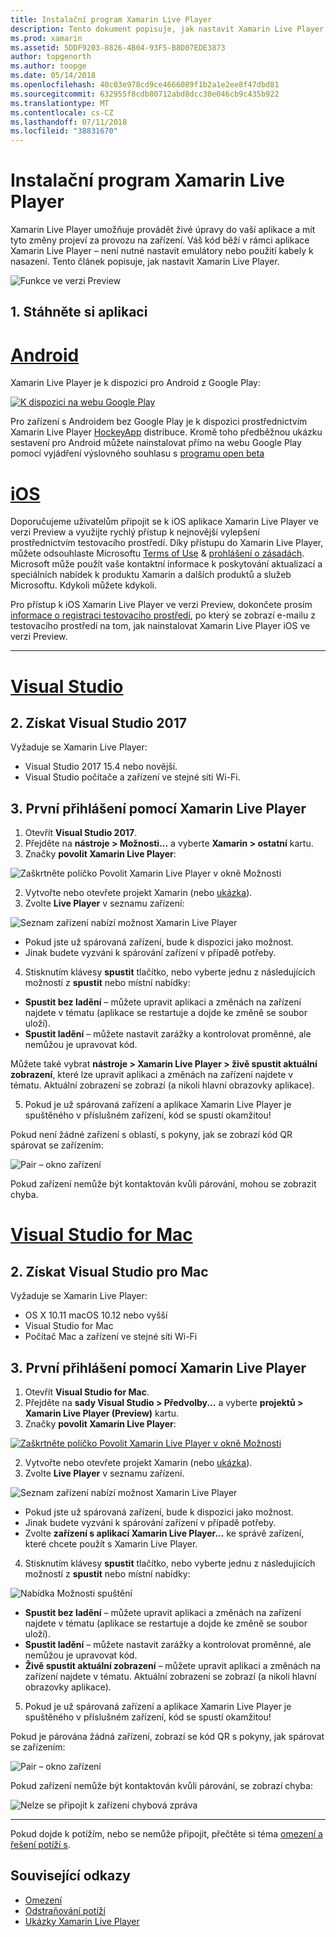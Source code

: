 ```yaml
---
title: Instalační program Xamarin Live Player
description: Tento dokument popisuje, jak nastavit Xamarin Live Player a používejte ho, aby živé úpravy k běžící aplikaci.
ms.prod: xamarin
ms.assetid: 5DDF9203-8826-4B04-93F5-B8D07EDE3873
author: topgenorth
ms.author: toopge
ms.date: 05/14/2018
ms.openlocfilehash: 40c03e978cd9ce4666089f1b2a1e2ee8f47dbd81
ms.sourcegitcommit: 632955f8cdb80712abd8dcc30e046cb9c435b922
ms.translationtype: MT
ms.contentlocale: cs-CZ
ms.lasthandoff: 07/11/2018
ms.locfileid: "38831670"
---
```

# <a name="xamarin-live-player-setup"></a>Instalační program Xamarin Live Player

Xamarin Live Player umožňuje provádět živé úpravy do vaší aplikace a mít tyto změny projeví za provozu na zařízení. Váš kód běží v rámci aplikace Xamarin Live Player – není nutné nastavit emulátory nebo použití kabely k nasazení. Tento článek popisuje, jak nastavit Xamarin Live Player.

![Funkce ve verzi Preview](~/media/shared/preview.png)

## <a name="1-get-the-app"></a>1. Stáhněte si aplikaci

# <a name="androidtabandroid"></a>[Android](#tab/android)

Xamarin Live Player je k dispozici pro Android z Google Play:

[ ![K dispozici na webu Google Play](install-images/google-play-badge.png)](https://play.google.com/store/apps/details?id=com.xamarin.live)

Pro zařízení s Androidem bez Google Play je k dispozici prostřednictvím Xamarin Live Player [HockeyApp](https://aka.ms/xlp-hockeyapp) distribuce. Kromě toho předběžnou ukázku sestavení pro Android můžete nainstalovat přímo na webu Google Play pomocí vyjádření výslovného souhlasu s [programu open beta](https://play.google.com/apps/testing/com.xamarin.live)

# <a name="iostabios"></a>[iOS](#tab/ios)

Doporučujeme uživatelům připojit se k iOS aplikace Xamarin Live Player ve verzi Preview a využijte rychlý přístup k nejnovější vylepšení prostřednictvím testovacího prostředí. Díky přístupu do Xamarin Live Player, můžete odsouhlaste Microsoftu [Terms of Use](https://www.microsoft.com/en-us/legal/intellectualproperty/copyright/default.aspx) & [prohlášení o zásadách](https://privacy.microsoft.com/en-us/privacystatement). Microsoft může použít vaše kontaktní informace k poskytování aktualizací a speciálních nabídek k produktu Xamarin a dalších produktů a služeb Microsoftu. Kdykoli můžete kdykoli.

Pro přístup k iOS Xamarin Live Player ve verzi Preview, dokončete prosím [informace o registraci testovacího prostředí](https://fastring.xamarinliveplayer.com/), po který se zobrazí e-mailu z testovacího prostředí na tom, jak nainstalovat Xamarin Live Player iOS ve verzi Preview.

-----

# <a name="visual-studiotabwindows"></a>[Visual Studio](#tab/windows)

## <a name="2-get-visual-studio-2017"></a>2. Získat Visual Studio 2017

Vyžaduje se Xamarin Live Player:

- Visual Studio 2017 15.4 nebo novější.
- Visual Studio počítače a zařízení ve stejné síti Wi-Fi.

## <a name="3-using-xamarin-live-player-for-the-first-time"></a>3. První přihlášení pomocí Xamarin Live Player

1. Otevřít **Visual Studio 2017**.
2. Přejděte na **nástroje > Možnosti...**  a vyberte **Xamarin > ostatní** kartu.
3. Značky **povolit Xamarin Live Player**:

  ![Zaškrtněte políčko Povolit Xamarin Live Player v okně Možnosti](install-images/vs2017-options.png)

2. Vytvořte nebo otevřete projekt Xamarin (nebo [ukázka](~/tools/live-player/samples.md)).
3. Zvolte **Live Player** v seznamu zařízení:

  ![Seznam zařízení nabízí možnost Xamarin Live Player](install-images/devices-empty-windows.png)

  * Pokud jste už spárovaná zařízení, bude k dispozici jako možnost.
  * Jinak budete vyzváni k spárování zařízení v případě potřeby.
4. Stisknutím klávesy **spustit** tlačítko, nebo vyberte jednu z následujících možností z **spustit** nebo místní nabídky:

  - **Spustit bez ladění** – můžete upravit aplikaci a změnách na zařízení najdete v tématu (aplikace se restartuje a dojde ke změně se soubor uloží).
  - **Spustit ladění** – můžete nastavit zarážky a kontrolovat proměnné, ale nemůžou je upravovat kód.

  Můžete také vybrat **nástroje > Xamarin Live Player > živě spustit aktuální zobrazení**, které lze upravit aplikaci a změnách na zařízení najdete v tématu. Aktuální zobrazení se zobrazí (a nikoli hlavní obrazovky aplikace).

5. Pokud je už spárovaná zařízení a aplikace Xamarin Live Player je spuštěného v příslušném zařízení, kód se spustí okamžitou!

  Pokud není žádné zařízení s oblastí, s pokyny, jak se zobrazí kód QR spárovat se zařízením:

  ![Pair – okno zařízení](install-images/manage-empty-windows.png)

  Pokud zařízení nemůže být kontaktován kvůli párování, mohou se zobrazit chyba.

# <a name="visual-studio-for-mactabmacos"></a>[Visual Studio for Mac](#tab/macos)

## <a name="2-get-visual-studio-for-mac"></a>2. Získat Visual Studio pro Mac

Vyžaduje se Xamarin Live Player:

- OS X 10.11 macOS 10.12 nebo vyšší
- Visual Studio for Mac
- Počítač Mac a zařízení ve stejné síti Wi-Fi

## <a name="3-using-xamarin-live-player-for-the-first-time"></a>3. První přihlášení pomocí Xamarin Live Player

1. Otevřít **Visual Studio for Mac**.
2. Přejděte na **sady Visual Studio > Předvolby...**  a vyberte **projektů > Xamarin Live Player (Preview)** kartu.
3. Značky **povolit Xamarin Live Player**:

  [![Zaškrtněte políčko Povolit Xamarin Live Player v okně Možnosti](install-images/vsmac-options-sml.png)](install-images/vsmac-options.png#lightbox)

2. Vytvořte nebo otevřete projekt Xamarin (nebo [ukázka](~/tools/live-player/samples.md)).
3. Zvolte **Live Player** v seznamu zařízení.

  ![Seznam zařízení nabízí možnost Xamarin Live Player](install-images/devices.png)

  * Pokud jste už spárovaná zařízení, bude k dispozici jako možnost.
  * Jinak budete vyzváni k spárování zařízení v případě potřeby.
  * Zvolte **zařízení s aplikací Xamarin Live Player...**  ke správě zařízení, které chcete použít s Xamarin Live Player.

4. Stisknutím klávesy **spustit** tlačítko, nebo vyberte jednu z následujících možností z **spustit** nebo místní nabídky:

  ![Nabídka Možnosti spuštění](install-images/run-menu.png)

  - **Spustit bez ladění** – můžete upravit aplikaci a změnách na zařízení najdete v tématu (aplikace se restartuje a dojde ke změně se soubor uloží).
  - **Spustit ladění** – můžete nastavit zarážky a kontrolovat proměnné, ale nemůžou je upravovat kód.
  - **Živě spustit aktuální zobrazení** – můžete upravit aplikaci a změnách na zařízení najdete v tématu. Aktuální zobrazení se zobrazí (a nikoli hlavní obrazovky aplikace).

5. Pokud je už spárovaná zařízení a aplikace Xamarin Live Player je spuštěného v příslušném zařízení, kód se spustí okamžitou!

  Pokud je párována žádná zařízení, zobrazí se kód QR s pokyny, jak spárovat se zařízením:

  ![Pair – okno zařízení](install-images/manage-empty.png)

  Pokud zařízení nemůže být kontaktován kvůli párování, se zobrazí chyba:

  ![Nelze se připojit k zařízení chybová zpráva](install-images/error-cannot-connect.png)


-----

Pokud dojde k potížím, nebo se nemůže připojit, přečtěte si téma [omezení a řešení potíží s](~/tools/live-player/troubleshooting.md).


## <a name="related-links"></a>Související odkazy

- [Omezení](~/tools/live-player/limitations.md)
- [Odstraňování potíží](~/tools/live-player/troubleshooting.md)
- [Ukázky Xamarin Live Player](~/tools/live-player/samples.md)
